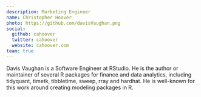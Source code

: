 ```yaml
---
description: Marketing Engineer
name: Christopher Hoover
photo: https://github.com/davisVaughan.png
social:
  github: cahoover
  twitter: cahoover
  website: cahoover.com
team: true
---
```


Davis Vaughan is a Software Engineer at RStudio. He is the author or maintainer of several R packages for finance and data analytics, including tidyquant, timetk, tibbletime, sweep, rray and hardhat. He is well-known for this work around creating modeling packages in R. 

